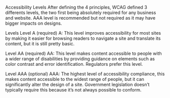 Accessibility Levels
After defining the 4 principles, WCAG defined 3 differents levels, the two first being absolutely required for any business and website. AAA level is recommended but not required as it may have bigger impacts on designs.

Levels
Level A (required)
A: This level improves accessibility for most sites by making it easier for browsing readers to navigate a site and translate its content, but it is still pretty basic.

Level AA (required)
AA: This level makes content accessible to people with a wider range of disabilities by providing guidance on elements such as color contrast and error identification. Regulators prefer this level.

Level AAA (optional)
AAA: The highest level of accessibility compliance, this makes content accessible to the widest range of people, but it can significantly alter the design of a site. Government legislation doesn’t typically require this because it’s not always possible to conform.
